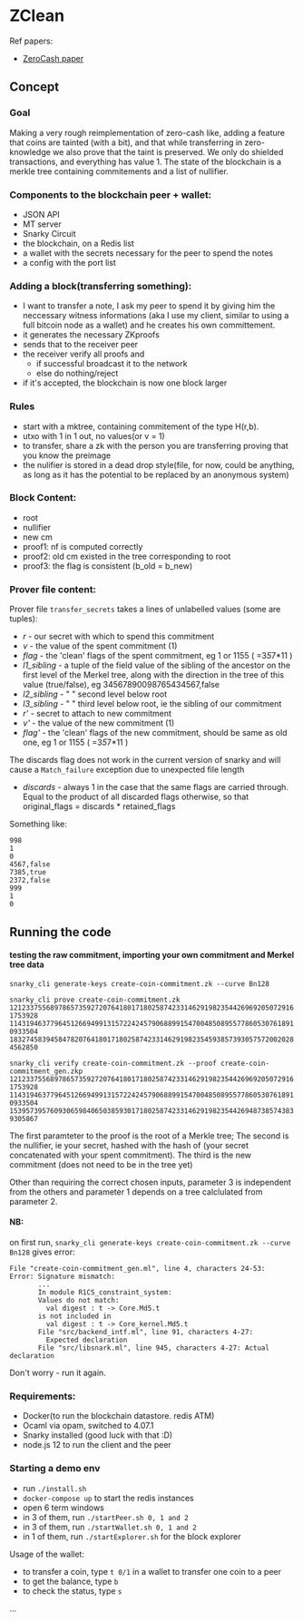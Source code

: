 # ZClean

Ref papers:

- [ZeroCash paper](http://zerocash-project.org/media/pdf/zerocash-oakland2014.pdf)

## Concept

### Goal

Making a very rough reimplementation of zero-cash like, adding a feature that coins are tainted (with a bit), and that while transferring in zero-knowledge we also prove that the taint is preserved. We only do shielded transactions, and everything has value 1.
The state of the blockchain is a merkle tree containing commitements and a list of nullifier.

### Components to the blockchain peer + wallet:

- JSON API
- MT server
- Snarky Circuit
- the blockchain, on a Redis list
- a wallet with the secrets necessary for the peer to spend the notes
- a config with the port list

### Adding a block(transferring something):

- I want to transfer a note, I ask my peer to spend it by giving him the neccessary witness informations (aka I use my client, similar to using a full bitcoin node as a wallet) and he creates his own committement.
- it generates the necessary ZKproofs
- sends that to the receiver peer
- the receiver verify all proofs and
  - if successful broadcast it to the network
  - else do nothing/reject
- if it's accepted, the blockchain is now one block larger


### Rules

- start with a mktree, containing commitement of the type H(r,b).
- utxo with 1 in 1 out, no values(or v = 1)
- to transfer, share a zk with the person you are transferring proving that you know the preimage
- the nulifier is stored in a dead drop style(file, for now, could be anything, as long as it has the potential to be replaced by an anonymous system)


### Block Content:

- root
- nullifier
- new cm
- proof1: nf is computed correctly
- proof2: old cm existed in the tree corresponding to root
- proof3: the flag is consistent (b_old = b_new)

### Prover file content:
Prover file `transfer_secrets` takes a lines of unlabelled values (some are tuples):

*  *r* - our secret with which to spend this commitment
*  *v* - the value of the spent commitment (1)
*  *flag* - the 'clean' flags of the spent commitment, eg 1 or 1155 ( =3*5*7*11 )
*  *l1_sibling* - a tuple of the field value of the sibling of the ancestor on the first level of the Merkel tree, along with the direction in the tree of this value (true/false), eg 34567890098765434567,false
*  *l2_sibling* - " " second level below root
*  *l3_sibling* - " " third level below root, ie the sibling of our commitment
*  *r'* - secret to attach to new commitment
*  *v'* - the value of the new commitment (1)
*  *flag'* - the 'clean' flags of the new commitment, should be same as old one, eg 1 or 1155 ( =3*5*7*11 )

The discards flag does not work in the current version of snarky and will cause a `Match_failure` exception due to unexpected file length
*  *discards* - always 1 in the case that the same flags are carried through. Equal to the product of all discarded flags otherwise, so that original_flags = discards * retained_flags


Something like:
```
998
1
0
4567,false
7385,true
2372,false
999
1
0
```

## Running the code

#### testing the raw commitment, importing your own commitment and Merkel tree data
`snarky_cli generate-keys create-coin-commitment.zk --curve Bn128`

`snarky_cli prove create-coin-commitment.zk 12123375568978657359272076418017180258742331462919823544269692050729161753928 11431946377964512669499131572242457906889915470048508955778605307618910933504
18327458394584782076418017180258742331462919823545938573930575720020284562850`

`snarky_cli verify create-coin-commitment.zk --proof create-coin-commitment_gen.zkp 12123375568978657359272076418017180258742331462919823544269692050729161753928 11431946377964512669499131572242457906889915470048508955778605307618910933504 15395739576093065984065038593017180258742331462919823544269487385743839305867`

The first paramteter to the proof is the root of a Merkle tree;
The second is the nullifier, ie your secret, hashed with the hash of (your secret concatenated with your spent commitment).
The third is the new commitment (does not need to be in the tree yet)

Other than requiring the correct chosen inputs, parameter 3 is independent from the others and parameter 1 depends on a tree calclulated  from parameter 2.


#### NB:
on first run, `snarky_cli generate-keys create-coin-commitment.zk --curve Bn128` gives error:
```
File "create-coin-commitment_gen.ml", line 4, characters 24-53:
Error: Signature mismatch:
       ...
       In module R1CS_constraint_system:
       Values do not match:
         val digest : t -> Core.Md5.t
       is not included in
         val digest : t -> Core_kernel.Md5.t
       File "src/backend_intf.ml", line 91, characters 4-27:
         Expected declaration
       File "src/libsnark.ml", line 945, characters 4-27: Actual declaration
```
Don't worry - run it again.

### Requirements:

- Docker(to run the blockchain datastore. redis ATM)
- Ocaml via opam, switched to 4.07.1
- Snarky installed (good luck with that :D)
- node.js 12 to run the client and the peer

### Starting a demo env

- run `./install.sh`
- `docker-compose up` to start the redis instances
- open 6 term windows
- in 3 of them, run `./startPeer.sh 0, 1 and 2`
- in 3 of them, run `./startWallet.sh 0, 1 and 2`
- in 1 of them, run `./startExplorer.sh` for the block explorer

Usage of the wallet:

- to transfer a coin, type `t 0/1` in a wallet to transfer one coin to a peer
- to get the balance, type `b`
- to check the status, type `s`


...
